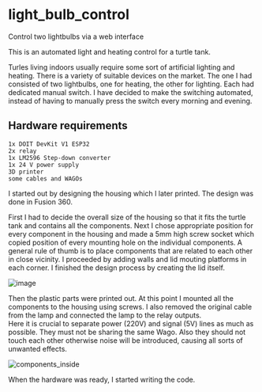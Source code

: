 # light_bulb_control
Control two lightbulbs via a web interface

This is an automated light and heating control for a turtle tank.

Turles living indoors usually require some sort of artificial lighting and heating. There is a variety of suitable devices on the market.
The one I had consisted of two lightbulbs, one for heating, the other for lighting. Each had dedicated manual switch. 
I have decided to make the switching automated, instead of having to manually press the switch every morning and evening.

## Hardware requirements
```
1x DOIT DevKit V1 ESP32
2x relay
1x LM2596 Step-down converter
1x 24 V power supply
3D printer
some cables and WAGOs
```
I started out by designing the housing which I later printed. The design was done in Fusion 360.  

First I had to decide the overall size of the housing so that it fits the turtle tank and contains all the components.
Next I chose appropriate position for every component in the housing and made a 5mm high screw socket which copied position of every mounting hole
on the individual components. A general rule of thumb is to place components that are related to each other in close vicinity. 
I proceeded by adding walls and lid mouting platforms in each corner. I finished the design process by creating the lid itself. 

![image](https://github.com/user-attachments/assets/bf974932-0d91-4acb-861e-61319a380f80)

Then the plastic parts were printed out. At this point I mounted all the components to the housing using screws. I also removed the original cable from the lamp and connected the lamp to the relay outputs.  
Here it is crucial to separate power (220V) and signal (5V) lines as much as possible. They must not be sharing the same Wago. Also they should not touch each other otherwise noise will be introduced, causing all sorts of unwanted effects. 

![components_inside](https://github.com/user-attachments/assets/08503f9b-df52-4f25-9a49-74ed1ba88a73)

When the hardware was ready, I started writing the code. 


                                                                  
